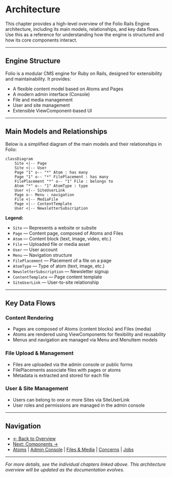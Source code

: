 # Architecture

This chapter provides a high-level overview of the Folio Rails Engine architecture, including its main models, relationships, and key data flows. Use this as a reference for understanding how the engine is structured and how its core components interact.

---

## Engine Structure

Folio is a modular CMS engine for Ruby on Rails, designed for extensibility and maintainability. It provides:
- A flexible content model based on Atoms and Pages
- A modern admin interface (Console)
- File and media management
- User and site management
- Extensible ViewComponent-based UI

---

## Main Models and Relationships

Below is a simplified diagram of the main models and their relationships in Folio:

```mermaid
classDiagram
    Site <|-- Page
    Site <|-- User
    Page "1" o-- "*" Atom : has many
    Page "1" o-- "*" FilePlacement : has many
    FilePlacement "*" o-- "1" File : belongs to
    Atom "*" o-- "1" AtomType : type
    User <|-- SiteUserLink
    Page o-- Menu : navigation
    File <|-- MediaFile
    Page <|-- ContentTemplate
    User <|-- NewsletterSubscription
```

**Legend:**
- `Site` — Represents a website or subsite
- `Page` — Content page, composed of Atoms and Files
- `Atom` — Content block (text, image, video, etc.)
- `File` — Uploaded file or media asset
- `User` — User account
- `Menu` — Navigation structure
- `FilePlacement` — Placement of a file on a page
- `AtomType` — Type of atom (text, image, etc.)
- `NewsletterSubscription` — Newsletter signup
- `ContentTemplate` — Page content template
- `SiteUserLink` — User-to-site relationship

---

## Key Data Flows

### Content Rendering
- Pages are composed of Atoms (content blocks) and Files (media)
- Atoms are rendered using ViewComponents for flexibility and reusability
- Menus and navigation are managed via Menu and MenuItem models

### File Upload & Management
- Files are uploaded via the admin console or public forms
- FilePlacements associate files with pages or atoms
- Metadata is extracted and stored for each file

### User & Site Management
- Users can belong to one or more Sites via SiteUserLink
- User roles and permissions are managed in the admin console

---

## Navigation

- [← Back to Overview](overview.md)
- [Next: Components →](components.md)
- [Atoms](atoms.md) | [Admin Console](admin.md) | [Files & Media](files.md) | [Concerns](concerns.md) | [Jobs](jobs.md)

---

*For more details, see the individual chapters linked above. This architecture overview will be updated as the documentation evolves.* 